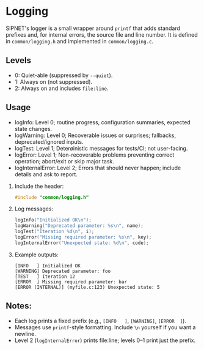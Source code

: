 # Logging

SIPNET's logger is a small wrapper around `printf` that adds standard prefixes and, for internal errors, the source file and line number. It is defined in `common/logging.h` and implemented in `common/logging.c`.

## Levels

- 0: Quiet-able (suppressed by `--quiet`).
- 1: Always on (not suppressed).
- 2: Always on and includes `file:line`.


## Usage

- logInfo: Level 0; routine progress, configuration summaries, expected state changes.
- logWarning: Level 0; Recoverable issues or surprises; fallbacks, deprecated/ignored inputs.
- logTest: Level 1; Deterøinistic messages for tests/CI; not user-facing.
- logError: Level 1; Non-recoverable problems preventing correct operation; abort/exit or skip major task.
- logInternalError: Level 2; Errors that should never happen; include details and ask to report.

1. Include the header:
   ```c
   #include "common/logging.h"
   ```
2. Log messages:
   ```c
   logInfo("Initialized OK\n");
   logWarning("Deprecated parameter: %s\n", name);
   logTest("Iteration %d\n", i);
   logError("Missing required parameter: %s\n", key);
   logInternalError("Unexpected state: %d\n", code);
   ```
3. Example outputs:
    ```
    [INFO   ] Initialized OK
    [WARNING] Deprecated parameter: foo
    [TEST   ] Iteration 12
    [ERROR  ] Missing required parameter: bar
    [ERROR (INTERNAL)] (myfile.c:123) Unexpected state: 5
    ```


## Notes:

- Each log prints a fixed prefix (e.g., `[INFO   ]`, `[WARNING]`, `[ERROR  ]`).
- Messages use `printf`-style formatting. Include `\n` yourself if you want a newline.
- Level 2 (`logInternalError`) prints file:line; levels 0–1 print just the prefix.
